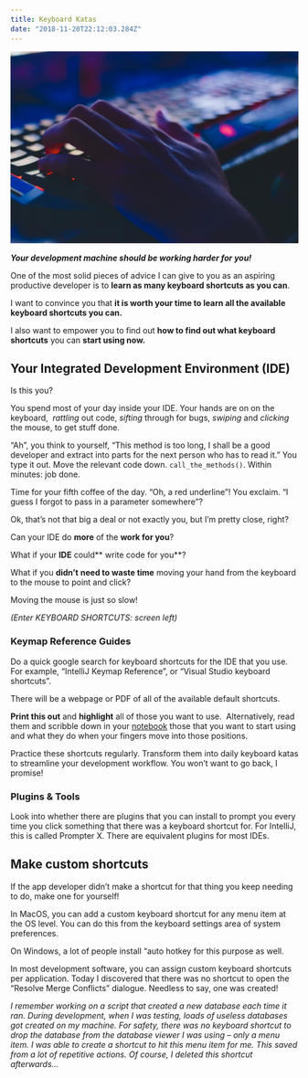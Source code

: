 ```yaml
---
title: Keyboard Katas
date: "2018-11-20T22:12:03.284Z"
---
```


![Keyboard and hand](./action-blur-close-up-735911-1.jpg)

**_Your development machine should be working harder for you!_**

One of the most solid pieces of advice I can give to you as an aspiring productive developer is to 
**learn as many keyboard shortcuts as you can**.

I want to convince you that **it is worth your time to learn all the available keyboard shortcuts you can.**

I also want to empower you to find out **how to find out what keyboard shortcuts** you can **start using now.**

## Your Integrated Development Environment (IDE)

Is this you?

You spend most of your day inside your IDE. Your hands are on on the keyboard,  _rattling_ out code, _sifting_ through 
for bugs, _swiping_ and _clicking_ the mouse, to get stuff done.

“Ah”, you think to yourself, “This method is too long, I shall be a good developer and extract into parts for the next 
person who has to read it.” You type it out. Move the relevant code down. `call_the_methods()`. Within minutes: job done.

Time for your fifth coffee of the day. “Oh, a red underline”! You exclaim. “I guess I forgot to pass in a parameter 
somewhere”?

Ok, that’s not that big a deal or not exactly you, but I’m pretty close, right?

Can your IDE do **more** of the **work for you**?

What if your **IDE** could** write code for you**?

What if you **didn’t** **need to waste time** moving your hand from the keyboard to the mouse to point and click?

Moving the mouse is just so slow!

_(Enter KEYBOARD SHORTCUTS: screen left)_

### Keymap Reference Guides

Do a quick google search for keyboard shortcuts for the IDE that you use. For example, “IntelliJ Keymap Reference”, 
or “Visual Studio keyboard shortcuts”.

There will be a webpage or PDF of all of the available default shortcuts.

**Print this out** and **highlight** all of those you want to use. 
Alternatively, read them and scribble down in 
your [notebook](https://theproductivedeveloper.net/2018/11/13/why-i-keep-a-paper-notebook/) those that you want to 
start using and what they do when your fingers move into those positions.

Practice these shortcuts regularly. Transform them into daily keyboard katas to streamline your development workflow. 
You won’t want to go back, I promise!

### Plugins & Tools

Look into whether there are plugins that you can install to prompt you every time you click something that there was a 
keyboard shortcut for. For IntelliJ, this is called Prompter X. There are equivalent plugins for most IDEs.

## Make custom shortcuts

If the app developer didn’t make a shortcut for that thing you keep needing to do, make one for yourself!

In MacOS, you can add a custom keyboard shortcut for any menu item at the OS level. You can do this from the keyboard 
settings area of system preferences.

On Windows, a lot of people install “auto hotkey for this purpose as well.

In most development software, you can assign custom keyboard shortcuts per application. Today I discovered that there 
was no shortcut to open the “Resolve Merge Conflicts” dialogue. Needless to say, one was created!

_I remember working on a script that created a new database each time it ran. During development, when I was testing, 
loads of useless databases got created on my machine. For safety, there was no keyboard shortcut to drop the database 
from the database viewer I was using – only a menu item. I was able to create a shortcut to hit this menu item for me. 
This saved from a lot of repetitive actions. Of course, I deleted this shortcut afterwards…_